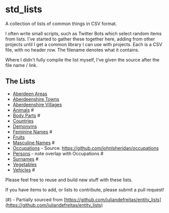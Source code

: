# std_lists
A collection of lists of common things in CSV format. 

I often write small scripts, such as Twitter Bots which select random items from lists. I've started to gather these together here, adding from other projects until I get a common library I can use with projects. Each is a CSV file, with no header row. The filename denotes what it contains.

Where I didn't fully compile the list myself, I've given the source after the file name / link. 

##  The Lists
* [Aberdeen Areas](aberdeen_areas.csv)
* [Aberdeenshire Towns](aberdeenshire_towns_suburbs.csv) 
* [Aberdeenshire Villages](aberdeenshire_villages_locales.csv) 
* [Animals](animals.csv) # 
* [Body Parts](body_parts.csv) #
* [Countries](countries.csv) 
* [Demonyms](demonyms.csv)
* [Feminine Names](feminine_names.csv) #
* [Fruits](fruits.csv)
* [Masculine Names](masculine_names.csv) #
* [Occupations](occupations.csv) - Source: https://github.com/johnlsheridan/occupations
* [Persons](persons.csv) - note overlap with Occupations # 
* [Surnames](surnames.csv) # 
* [Vegetables](vegetables.csv)
* [Vehicles](vehicles.csv) #

Please feel free to reuse and build new stuff with these lists. 

If you have items to add, or lists to contribute, please submit a pull request! 


(#) - Partially sourced from [https://github.com/juliandefreitas/entity_lists](https://github.com/juliandefreitas/entity_lists)